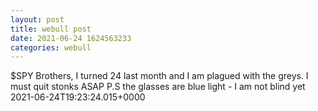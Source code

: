 ```yaml
--- 
layout: post 
title: webull post 
date: 2021-06-24 1624563233 
categories: webull 
--- 
```

$SPY Brothers, I turned 24 last month and I am plagued with the greys. I must quit stonks ASAP P.S the glasses are blue light - I am not blind yet	2021-06-24T19:23:24.015+0000